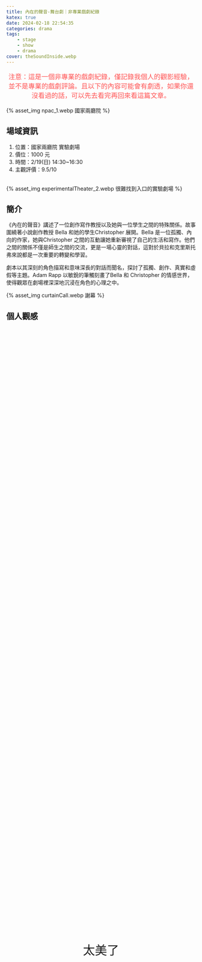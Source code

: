 ```yaml
---
title: 內在的聲音-舞台劇｜非專業戲劇紀錄
katex: true
date: 2024-02-18 22:54:35
categories: drama
tags:
    - stage
    - show
    - drama
cover: theSoundInside.webp
---
```


<p style="font-size:1.1rem;color:#f55;text-align:center">
注意：這是一個非專業的戲劇紀錄，僅記錄我個人的觀影經驗，並不是專業的戲劇評論。且以下的內容可能會有劇透，如果你還沒看過的話，可以先去看完再回來看這篇文章。</p>

{% asset_img  npac_1.webp 國家兩廳院 %}

## 場域資訊

1. 位置：國家兩廳院 實驗劇場
2. 價位：1000 元
3. 時間：2/19(日) 14:30~16:30
4. 主觀評價：9.5/10 
<br>
{% asset_img  experimentalTheater_2.webp 很難找到入口的實驗劇場 %}

## 簡介

《內在的聲音》講述了一位創作寫作教授以及她與一位學生之間的特殊關係。故事圍繞著小說創作教授 Bella 和她的學生Christopher 展開。Bella 是一位孤獨、內向的作家，她與Christopher 之間的互動讓她重新審視了自己的生活和寫作。他們之間的關係不僅是師生之間的交流，更是一場心靈的對話，這對於貝拉和克里斯托弗來說都是一次重要的轉變和學習。

劇本以其深刻的角色描寫和意味深長的對話而聞名，探討了孤獨、創作、真實和虛假等主題。Adam Rapp 以敏銳的筆觸刻畫了Bella 和 Christopher 的情感世界，使得觀眾在劇場裡深深地沉浸在角色的心理之中。

{% asset_img  curtainCall.webp 謝幕 %}

## 個人觀感

<div style="height:40vh;">
</div>
<p style="text-align:center;font-size:2rem">太美了</p>
<div style="height:40vh;">
</div>

看完這部舞台劇，帶給的悸動很難用言語形容感受，總結為上面的這三個字。
不知道為什麼，在回想劇中內容的時候，眼眶會有點泛淚。

1. 在這個舞台劇中，兩位角色的行為與互動非常自然，反而有一種「嘿，好像就是我現實生活中認識的人」，在劇中跟著主角的情緒起伏。女教授與男學生在互相激烈的討論文學創作，雖然很大一部分的作家我都不太認識，再加上本舞台劇的文本量非常大，照理說應該很容易失焦。但卻可以感受到角色間的熱情與激動，彷彿一起經歷了激烈的文學討論。
1. 編劇 Adam Rapp 在這部劇中，設計讓角色的台詞就像是小說一般。像是會在正常對話中，偶爾會插入由第一人稱所表示自己內心的想法。在劇中詞藻華麗，但考慮到女教授是教創意寫作的教授，似乎也內心世界文藻華麗也滿合理的。
1. 在劇中表達的意象，偶爾只有卻可以透過文字可以想像畫面內容。(劇透警告)<span style="background-color:#888;color:#888">在女教授請男學生為她注射自殺藥物的那一段，女教授因為麻醉藥，而開始倒數和回想，雖然是只有簡單的用語言表達，觀眾卻可以想像得出來畫面，表現出一種解脫。在觀看這一幕的時候，讓我想到以前看有關於安樂死的記錄片，看著一個人希望另一個最信任的人來殺了自己，想像其內心所面臨的掙扎。</span>
1. 在舞台劇中，設計了許多的停頓與留白。還有一個橋段讓觀眾自行閱讀文字，透過文字的方式留給觀眾一些想像與感受的空間。看完這齣戲有如閱讀完一本小說。
1. 場景設計有趣，透過舞台的泰維克紙捲的滑落，滑落的紙捲可以是打字機所打出的文字、也可以是課堂中的投影幕、或是白雪...。燈光、氛圍配合的也很好。
1. 後來直接去 google 圖書買原文劇本。一邊看著劇本，一邊回想在劇中教授與學生的互動。發現其中的細節滿多，會發現前面某句台詞可能就暗示著未來的某件事情的發生。劇本連結：[The Sound Inside](https://www.google.com.tw/books/edition/_/0-u5DwAAQBAJ?hl=zh-TW&gbpv=0)
1. 過了兩個禮拜才想到，原來主題的《內在的聲音》，其實也呼應了這個舞台劇的情況。因為在劇中主角都會像小說一樣，把內心的想法說出來，所以主題才會是《內在的聲音》。

    {% asset_img  end.webp 散落的紙團是這曾經發生過的故事 %}

## 場地心得

1. 這次實驗劇場的椅子有點難坐，坐到差不多一小時以後，就已經有點不舒服，需要變換姿勢。
2. 因為先前去過實驗劇場看過，以為認為位置應該影響不大。但由於這次的表演有需多演員趴在地板的情節，有時候會被前面的人擋住。
3. 這次嚴重低估這部戲，如果知道是這樣的劇，絕對會買藝文贊助票；這次有點後悔買太便宜的票。後來復盤後，發現是因為我習慣會提早一個月，訂下個月的舞台劇。在看界址創作一月底的 FB ，早鳥票的宣傳方式有點 local，讓我有點無法確定這齣戲的品質會是如何，只能抱持著看看的心態買票，下次看劇應該還要參考表演近期的資訊。
4.  如果未來有開演相同的舞台劇，應該會去二刷。

     {% asset_img  stage.webp 空場 %}